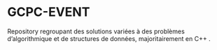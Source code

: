 # GCPC-EVENT
Repository regroupant des solutions variées à des problèmes d’algorithmique et de structures de données, majoritairement en C++ .
